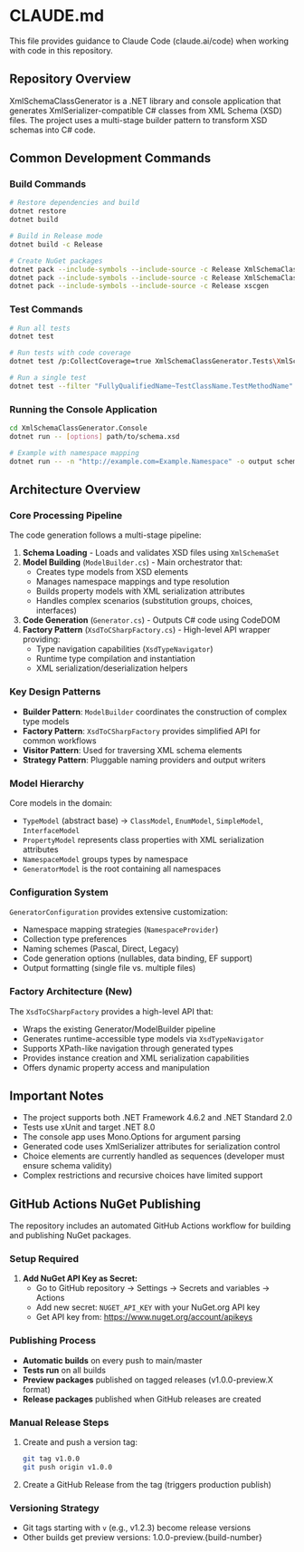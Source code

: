 # CLAUDE.md

This file provides guidance to Claude Code (claude.ai/code) when working with code in this repository.

## Repository Overview

XmlSchemaClassGenerator is a .NET library and console application that generates XmlSerializer-compatible C# classes from XML Schema (XSD) files. The project uses a multi-stage builder pattern to transform XSD schemas into C# code.

## Common Development Commands

### Build Commands
```bash
# Restore dependencies and build
dotnet restore
dotnet build

# Build in Release mode
dotnet build -c Release

# Create NuGet packages
dotnet pack --include-symbols --include-source -c Release XmlSchemaClassGenerator
dotnet pack --include-symbols --include-source -c Release XmlSchemaClassGenerator.Console
dotnet pack --include-symbols --include-source -c Release xscgen
```

### Test Commands
```bash
# Run all tests
dotnet test

# Run tests with code coverage
dotnet test /p:CollectCoverage=true XmlSchemaClassGenerator.Tests\XmlSchemaClassGenerator.Tests.csproj /p:Include="[XmlSchemaClassGenerator]*" -f net8.0

# Run a single test
dotnet test --filter "FullyQualifiedName~TestClassName.TestMethodName"
```

### Running the Console Application
```bash
cd XmlSchemaClassGenerator.Console
dotnet run -- [options] path/to/schema.xsd

# Example with namespace mapping
dotnet run -- -n "http://example.com=Example.Namespace" -o output schema.xsd
```

## Architecture Overview

### Core Processing Pipeline

The code generation follows a multi-stage pipeline:

1. **Schema Loading** - Loads and validates XSD files using `XmlSchemaSet`
2. **Model Building** (`ModelBuilder.cs`) - Main orchestrator that:
   - Creates type models from XSD elements
   - Manages namespace mappings and type resolution
   - Builds property models with XML serialization attributes
   - Handles complex scenarios (substitution groups, choices, interfaces)
3. **Code Generation** (`Generator.cs`) - Outputs C# code using CodeDOM
4. **Factory Pattern** (`XsdToCSharpFactory.cs`) - High-level API wrapper providing:
   - Type navigation capabilities (`XsdTypeNavigator`)
   - Runtime type compilation and instantiation
   - XML serialization/deserialization helpers

### Key Design Patterns

- **Builder Pattern**: `ModelBuilder` coordinates the construction of complex type models
- **Factory Pattern**: `XsdToCSharpFactory` provides simplified API for common workflows  
- **Visitor Pattern**: Used for traversing XML schema elements
- **Strategy Pattern**: Pluggable naming providers and output writers

### Model Hierarchy

Core models in the domain:
- `TypeModel` (abstract base) → `ClassModel`, `EnumModel`, `SimpleModel`, `InterfaceModel`
- `PropertyModel` represents class properties with XML serialization attributes
- `NamespaceModel` groups types by namespace
- `GeneratorModel` is the root containing all namespaces

### Configuration System

`GeneratorConfiguration` provides extensive customization:
- Namespace mapping strategies (`NamespaceProvider`)
- Collection type preferences
- Naming schemes (Pascal, Direct, Legacy)
- Code generation options (nullables, data binding, EF support)
- Output formatting (single file vs. multiple files)

### Factory Architecture (New)

The `XsdToCSharpFactory` provides a high-level API that:
- Wraps the existing Generator/ModelBuilder pipeline
- Generates runtime-accessible type models via `XsdTypeNavigator`
- Supports XPath-like navigation through generated types
- Provides instance creation and XML serialization capabilities
- Offers dynamic property access and manipulation

## Important Notes

- The project supports both .NET Framework 4.6.2 and .NET Standard 2.0
- Tests use xUnit and target .NET 8.0
- The console app uses Mono.Options for argument parsing
- Generated code uses XmlSerializer attributes for serialization control
- Choice elements are currently handled as sequences (developer must ensure schema validity)
- Complex restrictions and recursive choices have limited support

## GitHub Actions NuGet Publishing

The repository includes an automated GitHub Actions workflow for building and publishing NuGet packages.

### Setup Required

1. **Add NuGet API Key as Secret:**
   - Go to GitHub repository → Settings → Secrets and variables → Actions
   - Add new secret: `NUGET_API_KEY` with your NuGet.org API key
   - Get API key from: https://www.nuget.org/account/apikeys

### Publishing Process

- **Automatic builds** on every push to main/master
- **Tests run** on all builds
- **Preview packages** published on tagged releases (v1.0.0-preview.X format)
- **Release packages** published when GitHub releases are created

### Manual Release Steps

1. Create and push a version tag:
   ```bash
   git tag v1.0.0
   git push origin v1.0.0
   ```

2. Create a GitHub Release from the tag (triggers production publish)

### Versioning Strategy

- Git tags starting with `v` (e.g., v1.2.3) become release versions
- Other builds get preview versions: 1.0.0-preview.{build-number}
